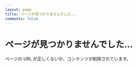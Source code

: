 ```yaml
---
layout: page
title: ページが見つかりませんでした...
comments: false
---
```


# ページが見つかりませんでした...
ページの URL が正しくないか、コンテンツが削除されています。
